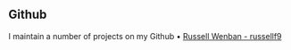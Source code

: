 ## Github

I maintain a number of projects on my Github • [Russell Wenban -
russellf9](https://github.com/russellf9)
